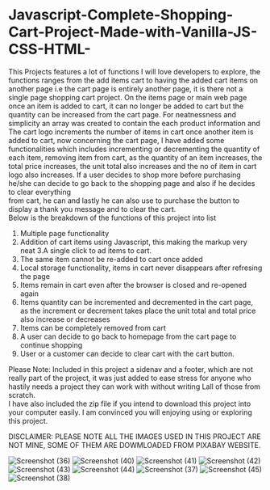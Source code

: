 # Javascript-Complete-Shopping-Cart-Project-Made-with-Vanilla-JS-CSS-HTML-
This Projects features a lot of functions I will love developers to explore,  the functions ranges from the add items cart to 
having the added cart items on another page i.e the cart page is entirely another page, it is there not a single page shopping cart
project. On the items page or main web page once an item is added to cart, it can no longer be added to cart but the quantity can be 
increased from the cart page.  For neatnessness and simplicity an array was created to contain the each product information and
The cart logo increments the number of items in cart once another item is added to cart,  now concerning the cart page, I have added some
functionalities which includes incrementing or decrementing the quantity of each item, removing item from cart, as the quantity of an item
increases,  the total price increases, the unit total also increases and the no of item in cart logo also increases. 
If a user decides to shop more before purchasing he/she can decide to go back to the shopping page and also if he decides to clear everything  
from cart,  he can and lastly he can also use to purchase the button to display a thank you message and to clear the cart.  
Below is the breakdown of the functions of this project into list 

1. Multiple page functionality 
2. Addition of cart items using Javascript, this making the markup very neat
3.A single click to ad items to cart.
4. The same item cannot be re-added to cart once added
5. Local storage functionality, items in cart never disappears after refresing the page
6. Items remain in cart even after the browser is closed and re-opened again
7. Items quantity can be incremented and decremented in the cart page, as the increment or decrement takes place the unit total and total price also increase or decreases
8. Items can be completely removed from cart
9. A user can decide to go back to homepage from the cart page to continue shopping 
10. User or a customer can decide to clear cart with the cart button. 

Please Note: Included in this project a sidenav and a footer, which are not really part of the project, it was just added to ease stress for anyone who hastily needs a project they can work with without writing Lall of those from scratch.  
I have also included the zip file if you intend to download this project into your computer easily.
I am convinced you will enjoying using or exploring this project. 

  DISCLAIMER: PLEASE NOTE ALL THE IMAGES USED IN THIS PROJECT ARE NOT MINE, SOME OF THEM ARE DOWMLOADED FROM PIXABAY WEBSITE.  


![Screenshot (36)](https://user-images.githubusercontent.com/110282999/195982901-070f2b27-1f9e-407e-a007-6006c02b0b2d.png)
![Screenshot (40)](https://user-images.githubusercontent.com/110282999/195983091-750a4ec9-b980-471e-998a-2599f9c3a132.png)
![Screenshot (41)](https://user-images.githubusercontent.com/110282999/195983094-90ac667d-7479-4274-a21c-161aa37f6886.png)
![Screenshot (42)](https://user-images.githubusercontent.com/110282999/195983095-1e81d41d-48f1-4aeb-b649-96cf25d18e62.png)
![Screenshot (43)](https://user-images.githubusercontent.com/110282999/195983100-436161c4-8a5e-4ef5-84a9-426a83385f4b.png)
![Screenshot (44)](https://user-images.githubusercontent.com/110282999/195983102-d67e6ed8-ce31-4919-ae9b-96741cda5edb.png)
![Screenshot (37)](https://user-images.githubusercontent.com/110282999/195983103-8410fc9d-82fa-4c8b-898b-3cfac47846bc.png)
![Screenshot (45)](https://user-images.githubusercontent.com/110282999/195983175-f6ea6e55-3601-484f-8e7f-eedfacc82a0c.png)
![Screenshot (38)](https://user-images.githubusercontent.com/110282999/195983107-29bf23dd-f0d3-41b3-aa29-d8960431201a.png)


